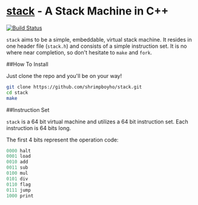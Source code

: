 [stack]() - A Stack Machine in C++
=====
[![Build Status](https://drone.io/github.com/shrimpboyho/stack/status.png)](https://drone.io/github.com/shrimpboyho/stack/latest)

```stack``` aims to be a simple, embeddable, virtual stack machine. It resides in one header file (```stack.h```) and consists of a simple instruction set. It is no where near completion, so don't hesitate to ```make``` and ```fork```.

##How To Install

Just clone the repo and you'll be on your way!

```bash
git clone https://github.com/shrimpboyho/stack.git
cd stack
make
```

##Instruction Set

```stack``` is a 64 bit virtual machine and utilizes a 64 bit instruction set. Each instruction is 64 bits long.

The first 4 bits represent the operation code:

```c
0000 halt
0001 load
0010 add
0011 sub
0100 mul
0101 div
0110 flag
0111 jump
1000 print
```


